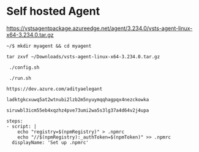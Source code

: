 # Self hosted Agent

https://vstsagentpackage.azureedge.net/agent/3.234.0/vsts-agent-linux-x64-3.234.0.tar.gz

```
~/$ mkdir myagent && cd myagent
```

```
tar zxvf ~/Downloads/vsts-agent-linux-x64-3.234.0.tar.gz
```

```
 ./config.sh
```
```
 ./run.sh
```

```
https://dev.azure.com/adityaelegant
```

```
ladktgkcxuwq5at2wtnubi2lzb2m5nyuymqqhagpqx4nezckowka
```


```
siruwbl3icm55eb4xqzhz4pve73umi2wa5s3lg37a4d64v2j4upa
```


```
steps:
- script: |
    echo "registry=$(npmRegistry)" > .npmrc
    echo "//$(npmRegistry):_authToken=$(npmToken)" >> .npmrc
  displayName: 'Set up .npmrc'
```
